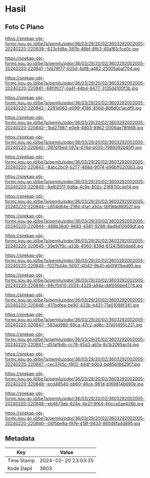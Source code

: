 # Hasil

## Foto C Plano

https://sirekap-obj-formc.kpu.go.id/be7a/pemilu/pdpr/36/03/29/20/02/3603292002005-20240220-220839--623cfd8a-387b-46bf-8fb3-40a161c1ce0c.jpg

https://sirekap-obj-formc.kpu.go.id/be7a/pemilu/pdpr/36/03/29/20/02/3603292002005-20240220-220841--1d279f77-025d-4df8-a462-25005abaf704.jpg

https://sirekap-obj-formc.kpu.go.id/be7a/pemilu/pdpr/36/03/29/20/02/3603292002005-20240220-220841--68f0fcf7-0a4f-44b4-8477-3135d4100f3b.jpg

https://sirekap-obj-formc.kpu.go.id/be7a/pemilu/pdpr/36/03/29/20/02/3603292002005-20240220-220842--2281e063-e099-4186-856d-8d6d0c1acdf9.jpg

https://sirekap-obj-formc.kpu.go.id/be7a/pemilu/pdpr/36/03/29/20/02/3603292002005-20240220-220842--1bd27987-e0e8-4803-8962-2006ae78f868.jpg

https://sirekap-obj-formc.kpu.go.id/be7a/pemilu/pdpr/36/03/29/20/02/3603292002005-20240220-220842--097d15ed-597a-474d-b030-7988392b45f1.jpg

https://sirekap-obj-formc.kpu.go.id/be7a/pemilu/pdpr/36/03/29/20/02/3603292002005-20240220-220843--8abc2bc9-b277-468d-9074-e96bff0200b3.jpg

https://sirekap-obj-formc.kpu.go.id/be7a/pemilu/pdpr/36/03/29/20/02/3603292002005-20240220-220843--8afb2511-6d8a-4c9e-802c-2168110cde14.jpg

https://sirekap-obj-formc.kpu.go.id/be7a/pemilu/pdpr/36/03/29/20/02/3603292002005-20240220-220844--c854d64e-216d-41af-a50a-0bf9de86952f.jpg

https://sirekap-obj-formc.kpu.go.id/be7a/pemilu/pdpr/36/03/29/20/02/3603292002005-20240220-220844--488b38d0-9683-4381-9288-8ad9d10609df.jpg

https://sirekap-obj-formc.kpu.go.id/be7a/pemilu/pdpr/36/03/29/20/02/3603292002005-20240220-220845--39e97f9c-a33b-4060-839d-61247565dde8.jpg

https://sirekap-obj-formc.kpu.go.id/be7a/pemilu/pdpr/36/03/29/20/02/3603292002005-20240220-220845--f027b44e-5007-4043-9b41-eb0f411bed95.jpg

https://sirekap-obj-formc.kpu.go.id/be7a/pemilu/pdpr/36/03/29/20/02/3603292002005-20240220-220846--88cf5410-2034-4328-a64a-ddfb56be4774.jpg

https://sirekap-obj-formc.kpu.go.id/be7a/pemilu/pdpr/36/03/29/20/02/3603292002005-20240220-220846--417bdfea-be90-433b-b421-71e01088f341.jpg

https://sirekap-obj-formc.kpu.go.id/be7a/pemilu/pdpr/36/03/29/20/02/3603292002005-20240220-220847--583ad980-69ca-47c2-ad8c-37a01495c221.jpg

https://sirekap-obj-formc.kpu.go.id/be7a/pemilu/pdpr/36/03/29/20/02/3603292002005-20240220-220847--d51af8db-cc78-45d3-ab1a-8c1b2065acfd.jpg

https://sirekap-obj-formc.kpu.go.id/be7a/pemilu/pdpr/36/03/29/20/02/3603292002005-20240220-220847--cec37e5c-f802-44df-b0b3-bd85b18429f7.jpg

https://sirekap-obj-formc.kpu.go.id/be7a/pemilu/pdpr/36/03/29/20/02/3603292002005-20240220-220848--ecd48540-bb60-46ce-961d-b169814b690e.jpg

https://sirekap-obj-formc.kpu.go.id/be7a/pemilu/pdpr/36/03/29/20/02/3603292002005-20240220-220848--eb4673eb-624e-4e21-9f64-40cca2ae426b.jpg

https://sirekap-obj-formc.kpu.go.id/be7a/pemilu/pdpr/36/03/29/20/02/3603292002005-20240220-220840--04f5be8a-f97e-418f-9433-86546fa4d895.jpg


## Metadata

| Key        | Value               |
| ---------- | ------------------- |
| Time Stamp | 2024-02-20 23:03:35 |
| Kode Dapil | 3603                |



